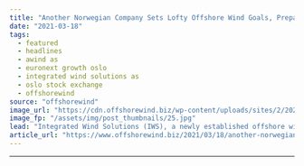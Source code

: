 ```yaml
---
title: "Another Norwegian Company Sets Lofty Offshore Wind Goals, Prepares for Oslo Stock Exchange"
date: "2021-03-18"
tags: 
  - featured
  - headlines
  - awind as
  - euronext growth oslo
  - integrated wind solutions as
  - oslo stock exchange
  - offshorewind
source: "offshorewind"
image_url: "https://cdn.offshorewind.biz/wp-content/uploads/sites/2/2021/03/18100014/Awind_Integrated-Wind-Solutions_CSOV.jpg"
image_fp: "/assets/img/post_thumbnails/25.jpg"
lead: "Integrated Wind Solutions (IWS), a newly established offshore wind service company currently wholly owned"
article_url: "https://www.offshorewind.biz/2021/03/18/another-norwegian-company-sets-lofty-offshore-wind-goals-prepares-for-oslo-stock-exchange/"
---
```


---
